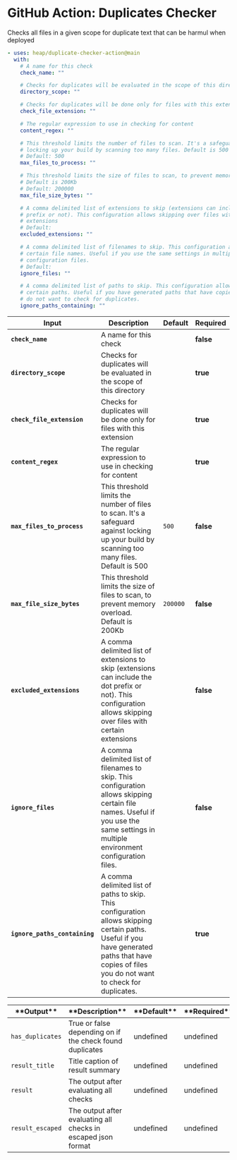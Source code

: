 <!-- start title -->

# GitHub Action: Duplicates Checker

<!-- end title -->
<!-- start description -->

Checks all files in a given scope for duplicate text that can be harmul when deployed

<!-- end description -->

<!-- start usage -->

```yaml
- uses: heap/duplicate-checker-action@main
  with:
    # A name for this check
    check_name: ""

    # Checks for duplicates will be evaluated in the scope of this directory
    directory_scope: ""

    # Checks for duplicates will be done only for files with this extension
    check_file_extension: ""

    # The regular expression to use in checking for content
    content_regex: ""

    # This threshold limits the number of files to scan. It's a safeguard against
    # locking up your build by scanning too many files. Default is 500
    # Default: 500
    max_files_to_process: ""

    # This threshold limits the size of files to scan, to prevent memory overload.
    # Default is 200Kb
    # Default: 200000
    max_file_size_bytes: ""

    # A comma delimited list of extensions to skip (extensions can include the dot
    # prefix or not). This configuration allows skipping over files with certain
    # extensions
    # Default:
    excluded_extensions: ""

    # A comma delimited list of filenames to skip. This configuration allows skipping
    # certain file names. Useful if you use the same settings in multiple environment
    # configuration files.
    # Default:
    ignore_files: ""

    # A comma delimited list of paths to skip. This configuration allows skipping
    # certain paths. Useful if you have generated paths that have copies of files you
    # do not want to check for duplicates.
    ignore_paths_containing: ""
```

<!-- end usage -->
<!-- start inputs -->

| **Input**                     | **Description**                                                                                                                                                                                  | **Default** | **Required** |
| ----------------------------- | ------------------------------------------------------------------------------------------------------------------------------------------------------------------------------------------------ | ----------- | ------------ |
| **`check_name`**              | A name for this check                                                                                                                                                                            |             | **false**    |
| **`directory_scope`**         | Checks for duplicates will be evaluated in the scope of this directory                                                                                                                           |             | **true**     |
| **`check_file_extension`**    | Checks for duplicates will be done only for files with this extension                                                                                                                            |             | **true**     |
| **`content_regex`**           | The regular expression to use in checking for content                                                                                                                                            |             | **true**     |
| **`max_files_to_process`**    | This threshold limits the number of files to scan. It's a safeguard against locking up your build by scanning too many files. Default is 500                                                     | `500`       | **false**    |
| **`max_file_size_bytes`**     | This threshold limits the size of files to scan, to prevent memory overload. Default is 200Kb                                                                                                    | `200000`    | **false**    |
| **`excluded_extensions`**     | A comma delimited list of extensions to skip (extensions can include the dot prefix or not). This configuration allows skipping over files with certain extensions                               |             | **false**    |
| **`ignore_files`**            | A comma delimited list of filenames to skip. This configuration allows skipping certain file names. Useful if you use the same settings in multiple environment configuration files.             |             | **false**    |
| **`ignore_paths_containing`** | A comma delimited list of paths to skip. This configuration allows skipping certain paths. Useful if you have generated paths that have copies of files you do not want to check for duplicates. |             | **true**     |

<!-- end inputs -->
<!-- start outputs -->

| \***\*Output\*\*** | \***\*Description\*\***                                       | \***\*Default\*\*** | \***\*Required\*\*** |
| ------------------ | ------------------------------------------------------------- | ------------------- | -------------------- |
| `has_duplicates`   | True or false depending on if the check found duplicates      | undefined           | undefined            |
| `result_title`     | Title caption of result summary                               | undefined           | undefined            |
| `result`           | The output after evaluating all checks                        | undefined           | undefined            |
| `result_escaped`   | The output after evaluating all checks in escaped json format | undefined           | undefined            |

<!-- end outputs -->
